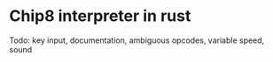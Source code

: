 #  Chip8 interpreter in rust
Todo: key input, documentation, ambiguous opcodes, variable speed, sound
